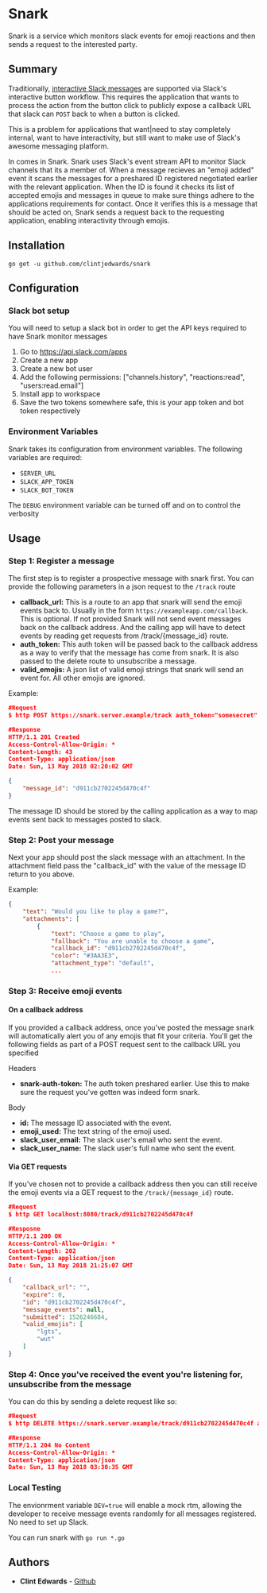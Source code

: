 # Snark

Snark is a service which monitors slack events for emoji reactions and then sends a request to the interested party.

## Summary

Traditionally, [interactive Slack messages](https://api.slack.com/docs/message-buttons) are supported via Slack's interactive button workflow. This requires the application that wants to process the action from the button click to publicly expose a callback URL that slack can `POST` back to when a button is clicked.

This is a problem for applications that want|need to stay completely internal, want to have interactivity, but still want to make use of Slack's awesome messaging platform.

In comes in Snark. Snark uses Slack's event stream API to monitor Slack channels that its a member of. When a message recieves an "emoji added" event it scans the messages for a preshared ID registered negotiated earlier with the relevant application. When the ID is found it checks its list of accepted emojis and messages in queue to make sure things adhere to the applications requirements for contact. Once it verifies this is a message that should be acted on, Snark sends a request back to the requesting application, enabling interactivity through emojis.

## Installation

```
go get -u github.com/clintjedwards/snark
```

## Configuration

### Slack bot setup

You will need to setup a slack bot in order to get the API keys required to have Snark monitor messages

1.  Go to https://api.slack.com/apps
2.  Create a new app
3.  Create a new bot user
4.  Add the following permissions: ["channels.history", "reactions:read", "users:read.email"]
5.  Install app to workspace
6.  Save the two tokens somewhere safe, this is your app token and bot token respectively

### Environment Variables

Snark takes its configuration from environment variables. The following variables are required:

* `SERVER_URL`
* `SLACK_APP_TOKEN`
* `SLACK_BOT_TOKEN`

The `DEBUG` environment variable can be turned off and on to control the verbosity

## Usage

### **Step 1:** Register a message

The first step is to register a prospective message with snark first. You can provide the following parameters in a json request to the `/track` route

* **callback_url:** This is a route to an app that snark will send the emoji events back to. Usually in the form
  `https://exampleapp.com/callback`. This is optional. If not provided Snark will not send event messages back on the callback address. And the calling app will have to detect events by reading get requests from /track/{message_id} route.
* **auth_token:** This auth token will be passed back to the callback address as a way to verify that the message has
  come from snark. It is also passed to the delete route to unsubscribe a message.
* **valid_emojis:** A json list of valid emoji strings that snark will send an event for. All other emojis are ignored.

Example:

```json
#Request
$ http POST https://snark.server.example/track auth_token="somesecret" callback_url="myapp.example/callback" valid_emojis:='["lgtm", "wut"]'

#Response
HTTP/1.1 201 Created
Access-Control-Allow-Origin: *
Content-Length: 43
Content-Type: application/json
Date: Sun, 13 May 2018 02:20:02 GMT

{
    "message_id": "d911cb2702245d470c4f"
}
```

The message ID should be stored by the calling application as a way to map events sent back to messages posted to slack.

### **Step 2:** Post your message

Next your app should post the slack message with an attachment. In the attachment field pass the "callback_id" with the value of the message ID return to you above.

Example:

```json
{
    "text": "Would you like to play a game?",
    "attachments": [
        {
            "text": "Choose a game to play",
            "fallback": "You are unable to choose a game",
            "callback_id": "d911cb2702245d470c4f",
            "color": "#3AA3E3",
            "attachment_type": "default",
            ...
```

### **Step 3:** Receive emoji events

#### On a callback address

If you provided a callback address, once you've posted the message snark will automatically alert you of any emojis that fit your criteria. You'll get the
following fields as part of a POST request sent to the callback URL you specified

Headers

* **snark-auth-token:** The auth token preshared earlier. Use this to make sure the request you've gotten was indeed form snark.

Body

* **id:** The message ID associated with the event.
* **emoji_used:** The text string of the emoji used.
* **slack_user_email:** The slack user's email who sent the event.
* **slack_user_name:** The slack user's full name who sent the event.

#### Via GET requests

If you've chosen not to provide a callback address then you can still receive the emoji events via a GET request to the `/track/{message_id}` route.

```json
#Request
$ http GET localhost:8080/track/d911cb2702245d470c4f

#Resposne
HTTP/1.1 200 OK
Access-Control-Allow-Origin: *
Content-Length: 202
Content-Type: application/json
Date: Sun, 13 May 2018 21:25:07 GMT

{
    "callback_url": "",
    "expire": 0,
    "id": "d911cb2702245d470c4f",
    "message_events": null,
    "submitted": 1526246684,
    "valid_emojis": [
        "lgts",
        "wut"
    ]
}
```

### **Step 4:** Once you've received the event you're listening for, unsubscribe from the message

You can do this by sending a delete request like so:

```json
#Request
$ http DELETE https://snark.server.example/track/d911cb2702245d470c4f auth_token="somesecret"

#Response
HTTP/1.1 204 No Content
Access-Control-Allow-Origin: *
Content-Type: application/json
Date: Sun, 13 May 2018 03:30:35 GMT
```

### Local Testing

The envionrment variable `DEV=true` will enable a mock rtm, allowing the developer to receive message events randomly for all messages registered. No need to set up Slack.

You can run snark with `go run *.go`
## Authors

* **Clint Edwards** - [Github](https://github.com/clintjedwards)
